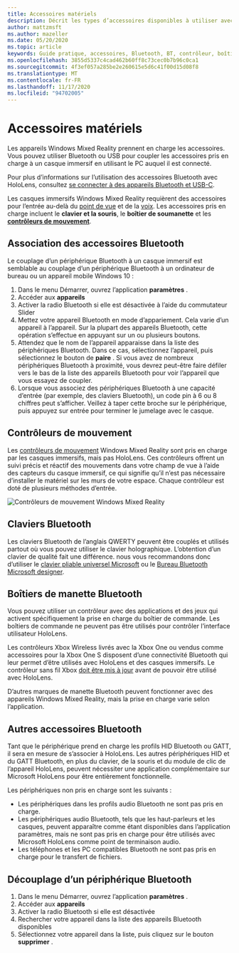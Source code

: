 ```yaml
---
title: Accessoires matériels
description: Décrit les types d’accessoires disponibles à utiliser avec Windows Mixed Reality et comment les configurer.
author: mattzmsft
ms.author: mazeller
ms.date: 05/20/2020
ms.topic: article
keywords: Guide pratique, accessoires, Bluetooth, BT, contrôleur, boîtier de commande, clic, Xbox, matériel, casque de réalité mixte, casque de réalité mixte, casque de réalité virtuelle, contrôleur de mouvement
ms.openlocfilehash: 3855d5337c4cad462b60ff8c73cec0b7b96c0ca1
ms.sourcegitcommit: 4f3ef057a285be2e260615e5d6c41f00d15d08f8
ms.translationtype: MT
ms.contentlocale: fr-FR
ms.lasthandoff: 11/17/2020
ms.locfileid: "94702005"
---
```

# <a name="hardware-accessories"></a>Accessoires matériels

Les appareils Windows Mixed Reality prennent en charge les accessoires. Vous pouvez utiliser Bluetooth ou USB pour coupler les accessoires pris en charge à un casque immersif en utilisant le PC auquel il est connecté.

Pour plus d’informations sur l’utilisation des accessoires Bluetooth avec HoloLens, consultez [se connecter à des appareils Bluetooth et USB-C](https://docs.microsoft.com/hololens/hololens-connect-devices).

Les casques immersifs Windows Mixed Reality requièrent des accessoires pour l’entrée au-delà du [point de vue](../design/gaze-and-commit.md) et de la [voix](../design/voice-input.md). Les accessoires pris en charge incluent le **clavier et la souris**, le **boîtier de soumanette** et les **[contrôleurs de mouvement](../design/motion-controllers.md)**.

## <a name="pairing-bluetooth-accessories"></a>Association des accessoires Bluetooth

Le couplage d’un périphérique Bluetooth à un casque immersif est semblable au couplage d’un périphérique Bluetooth à un ordinateur de bureau ou un appareil mobile Windows 10 :

1. Dans le menu Démarrer, ouvrez l’application **paramètres** .
2. Accéder aux **appareils**
3. Activer la radio Bluetooth si elle est désactivée à l’aide du commutateur Slider
4. Mettez votre appareil Bluetooth en mode d’appariement. Cela varie d’un appareil à l’appareil. Sur la plupart des appareils Bluetooth, cette opération s’effectue en appuyant sur un ou plusieurs boutons.
5. Attendez que le nom de l’appareil apparaisse dans la liste des périphériques Bluetooth. Dans ce cas, sélectionnez l’appareil, puis sélectionnez le bouton de **paire** . Si vous avez de nombreux périphériques Bluetooth à proximité, vous devrez peut-être faire défiler vers le bas de la liste des appareils Bluetooth pour voir l’appareil que vous essayez de coupler.
6. Lorsque vous associez des périphériques Bluetooth à une capacité d’entrée (par exemple, des claviers Bluetooth), un code pin à 6 ou 8 chiffres peut s’afficher. Veillez à taper cette broche sur le périphérique, puis appuyez sur entrée pour terminer le jumelage avec le casque.

## <a name="motion-controllers"></a>Contrôleurs de mouvement

Les [contrôleurs de mouvement](../design/motion-controllers.md) Windows Mixed Reality sont pris en charge par les casques immersifs, mais pas HoloLens. Ces contrôleurs offrent un suivi précis et réactif des mouvements dans votre champ de vue à l’aide des capteurs du casque immersif, ce qui signifie qu’il n’est pas nécessaire d’installer le matériel sur les murs de votre espace. Chaque contrôleur est doté de plusieurs méthodes d’entrée.

![Contrôleurs de mouvement Windows Mixed Reality](../design/images/winmr-ck-1080x1080-350px.jpg)

## <a name="bluetooth-keyboards"></a>Claviers Bluetooth

Les claviers Bluetooth de l’anglais QWERTY peuvent être couplés et utilisés partout où vous pouvez utiliser le clavier holographique. L’obtention d’un clavier de qualité fait une différence. nous vous recommandons donc d’utiliser le [clavier pliable universel Microsoft](https://www.microsoft.com/accessories/products/keyboards/universal-foldable-keyboard/gu5-00001) ou le [Bureau Bluetooth Microsoft designer](https://www.microsoft.com/accessories/products/keyboards/designer-bluetooth-desktop/7n9-00001).

## <a name="bluetooth-gamepads"></a>Boîtiers de manette Bluetooth

Vous pouvez utiliser un contrôleur avec des applications et des jeux qui activent spécifiquement la prise en charge du boîtier de commande. Les boîtiers de commande ne peuvent pas être utilisés pour contrôler l’interface utilisateur HoloLens.

Les contrôleurs Xbox Wireless livrés avec la Xbox One ou vendus comme accessoires pour la Xbox One S disposent d’une connectivité Bluetooth qui leur permet d’être utilisés avec HoloLens et des casques immersifs. Le contrôleur sans fil Xbox [doit être mis à jour](https://support.xbox.com/xbox-one/accessories/update-controller-for-stereo-headset-adapter) avant de pouvoir être utilisé avec HoloLens.

D’autres marques de manette Bluetooth peuvent fonctionner avec des appareils Windows Mixed Reality, mais la prise en charge varie selon l’application.

## <a name="other-bluetooth-accessories"></a>Autres accessoires Bluetooth

Tant que le périphérique prend en charge les profils HID Bluetooth ou GATT, il sera en mesure de s’associer à HoloLens. Les autres périphériques HID et du GATT Bluetooth, en plus du clavier, de la souris et du module de clic de l’appareil HoloLens, peuvent nécessiter une application complémentaire sur Microsoft HoloLens pour être entièrement fonctionnelle.

Les périphériques non pris en charge sont les suivants :

* Les périphériques dans les profils audio Bluetooth ne sont pas pris en charge.
* Les périphériques audio Bluetooth, tels que les haut-parleurs et les casques, peuvent apparaître comme étant disponibles dans l’application paramètres, mais ne sont pas pris en charge pour être utilisés avec Microsoft HoloLens comme point de terminaison audio.
* Les téléphones et les PC compatibles Bluetooth ne sont pas pris en charge pour le transfert de fichiers.

## <a name="unpairing-a-bluetooth-peripheral"></a>Découplage d’un périphérique Bluetooth

1. Dans le menu Démarrer, ouvrez l’application **paramètres** .
2. Accéder aux **appareils**
3. Activer la radio Bluetooth si elle est désactivée
4. Rechercher votre appareil dans la liste des appareils Bluetooth disponibles
5. Sélectionnez votre appareil dans la liste, puis cliquez sur le bouton **supprimer** .
